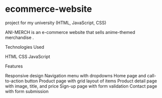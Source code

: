 # ecommerce-website
project for my university (HTML, JavaScript, CSS)


ANI-MERCH is an e-commerce website that sells anime-themed merchandise .

Technologies Used

HTML
CSS
JavaScript


Features

Responsive design
Navigation menu with dropdowns
Home page and call-to-action button
Product page with grid layout of items
Product detail page with image, title, and price
Sign-up page with form validation
Contact page with form submission
